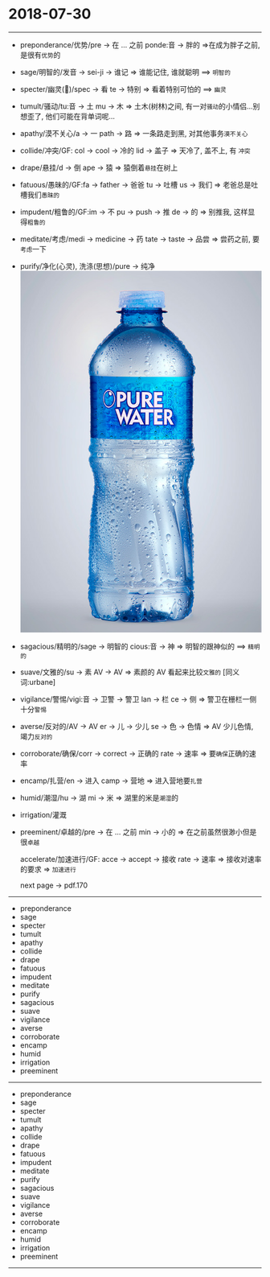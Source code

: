 # 2018-07-30

---

- preponderance/优势/pre -> 在 ... 之前 ponde:音 -> 胖的 =>在成为胖子之前, 是很有`优势`的
- sage/明智的/发音 -> sei-ji -> 谁记 => 谁能记住, 谁就聪明 ==> `明智的`
- specter/幽灵(👻)/spec -> 看 te -> 特别 => 看着特别可怕的 ==> `幽灵`
- tumult/骚动/tu:音 -> 土 mu -> 木 => 土木(树林)之间, 有一对`骚动`的小情侣...别想歪了, 他们可能在背单词呢...
- apathy/漠不关心/a -> 一 path -> 路 => 一条路走到黑, 对其他事务`漠不关心`
- collide/冲突/GF: col -> cool -> 冷的 lid -> 盖子 => 天冷了, 盖不上, 有 `冲突`
- drape/悬挂/d -> 倒 ape -> 猿 => 猿倒着`悬挂`在树上
- fatuous/愚昧的/GF:fa -> father -> 爸爸 tu -> 吐槽 us -> 我们 => 老爸总是吐槽我们`愚昧的`
- impudent/粗鲁的/GF:im -> 不 pu -> push -> 推 de -> 的 => 别推我, 这样显得`粗鲁的`
- meditate/考虑/medi -> medicine -> 药 tate -> taste -> 品尝 => 尝药之前, 要`考虑`一下
- purify/净化(心灵), 洗涤(思想)/pure -> 纯净 ![pure water](./figure/purify.jpg?raw=true)
- sagacious/精明的/sage -> 明智的 cious:音 -> 神 => 明智的跟神似的 ==> `精明的`
- suave/文雅的/su -> 素 AV -> AV => 素颜的 AV 看起来比较`文雅的` [同义词:urbane]
- vigilance/警惕/vigi:音 -> 卫警 -> 警卫 lan -> 栏 ce -> 侧 => 警卫在栅栏一侧十分`警惕`
- averse/反对的/AV -> AV er -> 儿 -> 少儿 se -> 色 -> 色情 => AV 少儿色情, 竭力`反对的`
- corroborate/确保/corr -> correct -> 正确的 rate -> 速率 => 要`确保`正确的速率
- encamp/扎营/en -> 进入 camp -> 营地 => 进入营地要`扎营`
- humid/潮湿/hu -> 湖 mi -> 米 => 湖里的米是`潮湿`的
- irrigation/灌溉
- preeminent/卓越的/pre -> 在 ... 之前 min -> 小的 => 在之前虽然很渺小但是很`卓越`

    accelerate/加速进行/GF: acce -> accept -> 接收 rate -> 速率 => 接收对速率的要求 => `加速进行`

    next page -> pdf.170

---

- preponderance
- sage
- specter
- tumult
- apathy
- collide
- drape
- fatuous
- impudent
- meditate
- purify
- sagacious
- suave
- vigilance
- averse
- corroborate
- encamp
- humid
- irrigation
- preeminent

---

- preponderance
- sage
- specter
- tumult
- apathy
- collide
- drape
- fatuous
- impudent
- meditate
- purify
- sagacious
- suave
- vigilance
- averse
- corroborate
- encamp
- humid
- irrigation
- preeminent

---
